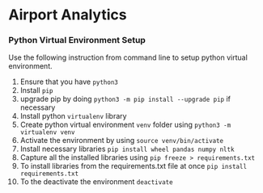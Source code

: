 # Airport Analytics

### Python Virtual Environment Setup

Use the following instruction from command line to setup python virtual environment.  
1. Ensure that you have `python3`
2. Install `pip`
3. upgrade pip by doing `python3 -m pip install --upgrade pip` if necessary
4. Install python `virtualenv` library
5. Create python virtual environment `venv` folder using `python3 -m virtualenv venv`
6. Activate the environment by using `source venv/bin/activate`
7. Install necessary libraries `pip install wheel pandas numpy nltk`
8. Capture all the installed libraries using `pip freeze > requirements.txt`
9. To install libraries from the requirements.txt file at once `pip install requirements.txt`
10. To the deactivate the environment `deactivate`